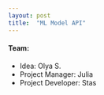 ```yaml
---
layout: post
title:  "ML Model API"
---
```

#### Team:  
* Idea: Olya S.
* Project Manager: Julia
* Project Developer: Stas